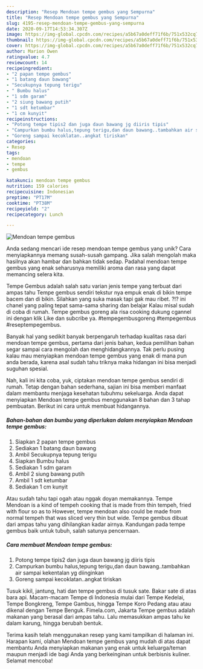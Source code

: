 ```yaml
---
description: "Resep Mendoan tempe gembus yang Sempurna"
title: "Resep Mendoan tempe gembus yang Sempurna"
slug: 4195-resep-mendoan-tempe-gembus-yang-sempurna
date: 2020-09-17T14:53:34.307Z
image: https://img-global.cpcdn.com/recipes/a5b67a0deff71f6b/751x532cq70/mendoan-tempe-gembus-foto-resep-utama.jpg
thumbnail: https://img-global.cpcdn.com/recipes/a5b67a0deff71f6b/751x532cq70/mendoan-tempe-gembus-foto-resep-utama.jpg
cover: https://img-global.cpcdn.com/recipes/a5b67a0deff71f6b/751x532cq70/mendoan-tempe-gembus-foto-resep-utama.jpg
author: Marion Owen
ratingvalue: 4.7
reviewcount: 14
recipeingredient:
- "2 papan tempe gembus"
- "1 batang daun bawang"
- "Secukupnya tepung terigu"
- " Bumbu halus"
- "1 sdm garam"
- "2 siung bawang putih"
- "1 sdt ketumbar"
- "1 cm kunyit"
recipeinstructions:
- "Potong tempe tipis2 dan juga daun bawang jg diiris tipis"
- "Campurkan bumbu halus,tepung terigu,dan daun bawang..tambahkan air sampai kekentalan yg diinginkan"
- "Goreng sampai kecoklatan..angkat tiriskan"
categories:
- Resep
tags:
- mendoan
- tempe
- gembus

katakunci: mendoan tempe gembus 
nutrition: 159 calories
recipecuisine: Indonesian
preptime: "PT17M"
cooktime: "PT38M"
recipeyield: "2"
recipecategory: Lunch

---
```



![Mendoan tempe gembus](https://img-global.cpcdn.com/recipes/a5b67a0deff71f6b/751x532cq70/mendoan-tempe-gembus-foto-resep-utama.jpg)

Anda sedang mencari ide resep mendoan tempe gembus yang unik? Cara menyiapkannya memang susah-susah gampang. Jika salah mengolah maka hasilnya akan hambar dan bahkan tidak sedap. Padahal mendoan tempe gembus yang enak seharusnya memiliki aroma dan rasa yang dapat memancing selera kita.

Tempe Gembus adalah salah satu varian jenis tempe yang terbuat dari ampas tahu Tempe gembus sendiri tekstur nya empuk enak di bikin tempe bacem dan di bikin. Silahkan yang suka masak tapi gak mau ribet. ?!? ini chanel yang paling tepat sama-sama sharing dan belajar Kalau misal sudah di coba di rumah. Tempe gembus goreng ala risa cooking dukung cgannel ini dengan klik Like dan subcribe ya. #tempegembusgoreng #tempegembus #reseptempegembus.

Banyak hal yang sedikit banyak berpengaruh terhadap kualitas rasa dari mendoan tempe gembus, pertama dari jenis bahan, kedua pemilihan bahan segar sampai cara mengolah dan menghidangkannya. Tak perlu pusing kalau mau menyiapkan mendoan tempe gembus yang enak di mana pun anda berada, karena asal sudah tahu triknya maka hidangan ini bisa menjadi suguhan spesial.


Nah, kali ini kita coba, yuk, ciptakan mendoan tempe gembus sendiri di rumah. Tetap dengan bahan sederhana, sajian ini bisa memberi manfaat dalam membantu menjaga kesehatan tubuhmu sekeluarga. Anda dapat menyiapkan Mendoan tempe gembus menggunakan 8 bahan dan 3 tahap pembuatan. Berikut ini cara untuk membuat hidangannya.

<!--inarticleads1-->

##### Bahan-bahan dan bumbu yang diperlukan dalam menyiapkan Mendoan tempe gembus:

1. Siapkan 2 papan tempe gembus
1. Sediakan 1 batang daun bawang
1. Ambil Secukupnya tepung terigu
1. Siapkan  Bumbu halus
1. Sediakan 1 sdm garam
1. Ambil 2 siung bawang putih
1. Ambil 1 sdt ketumbar
1. Sediakan 1 cm kunyit


Atau sudah tahu tapi ogah atau nggak doyan memakannya. Tempe Mendoan is a kind of tempeh cooking that is made from thin tempeh, fried with flour so as to However, tempe mendoan also could be made from normal tempeh that was sliced very thin but wide. Tempe gembus dibuat dari ampas tahu yang dihilangkan kadar airnya. Kandungan pada tempe gembus baik untuk tubuh, salah satunya pencernaan. 

<!--inarticleads2-->

##### Cara membuat Mendoan tempe gembus:

1. Potong tempe tipis2 dan juga daun bawang jg diiris tipis
1. Campurkan bumbu halus,tepung terigu,dan daun bawang..tambahkan air sampai kekentalan yg diinginkan
1. Goreng sampai kecoklatan..angkat tiriskan


Tusuk kikil, jantung, hati dan tempe gembus di tusuk sate. Bakar sate di atas bara api. Macam-macam Tempe di Indonesia mulai dari Tempe Kedelai, Tempe Bongkreng, Tempe Gambus, hingga Tempe Koro Pedang atau atau dikenal dengan Tempe Benguk. Fimela.com, Jakarta Tempe gembus adalah makanan yang berasal dari ampas tahu. Lalu memasukkan ampas tahu ke dalam karung, hingga berubah bentuk. 

Terima kasih telah menggunakan resep yang kami tampilkan di halaman ini. Harapan kami, olahan Mendoan tempe gembus yang mudah di atas dapat membantu Anda menyiapkan makanan yang enak untuk keluarga/teman maupun menjadi ide bagi Anda yang berkeinginan untuk berbisnis kuliner. Selamat mencoba!
